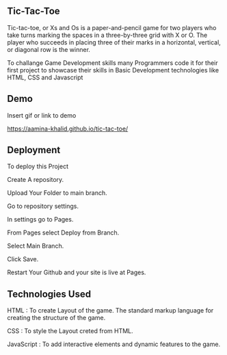 ## Tic-Tac-Toe

Tic-tac-toe, or Xs and Os is a paper-and-pencil game for two players who take turns marking the spaces in a three-by-three grid with X or O. The player who succeeds in placing three of their marks in a horizontal, vertical, or diagonal row is the winner.

To challange Game Development skills many Programmers code it for their first project to showcase their skills in Basic Development technologies like HTML, CSS and Javascript


## Demo
Insert gif or link to demo

https://aamina-khalid.github.io/tic-tac-toe/


## Deployment
To deploy this Project

Create A repository.

Upload Your Folder to main branch.

Go to repository settings.

In settings go to Pages.

From Pages select Deploy from Branch.

Select Main Branch.

Click Save.

Restart Your Github and your site is live at Pages.



## Technologies Used

HTML : To create Layout of the game. The standard markup language for creating the structure of the game.

CSS : To style the Layout creted from HTML.

JavaScript : To add interactive elements and dynamic features to the game.
